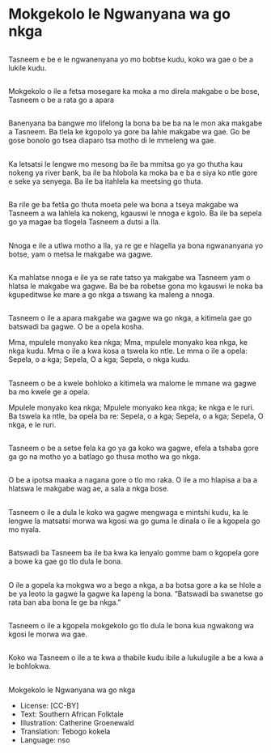 # Mokgekolo le Ngwanyana wa go nkga

##
Tasneem e be e le
ngwanenyana yo mo bobtse
kudu, koko wa gae o be a lukile
kudu.

##
Mokgekolo o ile a fetsa
mosegare ka moka a mo direla
makgabe o be bose, Tasneem o
be a rata go a apara

##
Banenyana ba bangwe mo
lifelong la bona ba be ba na le
mon aka makgabe a Tasneem.
Ba tlela ke kgopolo ya gore ba
lahle makgabe wa gae. Go be
gose bonolo go tsea diaparo tsa
motho di le mmeleng wa gae.

##
Ka letsatsi le lengwe mo
mesong ba ile ba mmitsa go ya
go thutha kau nokeng ya river
bank, ba ile ba hlobola ka moka
ba e ba e siya ko ntle gore e
seke ya senyega. Ba ile ba
itahlela ka meetsing go thuta.

##
Ba rile ge ba fetša go thuta
moeta pele wa bona a tseya
makgabe wa Tasneem a wa
lahlela ka nokeng, kgauswi le
nnoga e kgolo. Ba ile ba sepela
go ya magae ba tlogela
Tasneem a dutsi a lla.

##
Nnoga e ile a utlwa motho a lla,
ya re ge e hlagella ya bona
ngwananyana yo botse, yam o
metsa le makgabe wa gagwe.

##
Ka mahlatse nnoga e ile ya se
rate tatso ya makgabe wa
Tasneem yam o hlatsa le
makgabe wa gagwe. Ba be ba
robetse gona mo kgauswi le
noka ba kgupeditwse ke mare a
go nkga a tswang ka maleng a
nnoga.

##
Tasneem o ile a apara makgabe
wa gagwe wa go nkga, a
kitimela gae go batswadi ba
gagwe. O be a opela kosha.

Mma, mpulele monyako kea nkga;
Mma, mpulele monyako kea nkga, ke nkga kudu.
Mma o ile a kwa kosa a tswela ko ntle.
Le mma o ile a opela:
Sepela, o a kga; Sepela,
O a kga; Sepela, o nkga kudu.

##
Tasneem o be a kwele bohloko a
kitimela wa malome le mmane
wa gagwe ba mo kwele ge a
opela.

Mpulele monyako kea nkga;
Mpulele monyako kea nkga;
ke nkga e le ruri.
Ba tswela ka ntle, ba opela ba re:
Sepela, o a kga;
Sepela, o a kga; Sepela,
O nkga, e le ruri.

##
Tasneem o be a setse fela ka go
ya ga koko wa gagwe, efela a
tshaba gore ga go na motho yo
a batlago go thusa motho wa go
nkga.

##
O be a ipotsa maaka a nagana
gore o tlo mo raka. O ile a mo
hlapisa a ba a hlatswa le
makgabe wag ae, a sala a nkga
bose.

##
Tasneem o ile a dula le koko wa
gagwe mengwaga e mintshi
kudu, ka le lengwe la matsatsi
morwa wa kgosi wa go guma le
dinala o ile a kgopela go mo
nyala.

##
Batswadi ba Tasneem ba ile ba
kwa ka lenyalo gomme bam o
kgopela gore a bowe ka gae go
tlo dula le bona.

##
O ile a gopela ka mokgwa wo a
bego a nkga, a ba botsa gore a
ka se hlole a be ya leoto la
gagwe la gagwe ka lapeng la
bona. “Batswadi ba swanetse
go rata ban aba bona le ge ba
nkga.”

##
Tasneem o ile a kgopela
mokgekolo go tlo dula le bona
kua ngwakong wa kgosi le
morwa wa gae.

##
Koko wa Tasneem o ile a te kwa a thabile kudu ibile a lukulugile a be a kwa a le
bohlokwa.

##
Mokgekolo le Ngwanyana wa go
nkga
* License: [CC-BY]
* Text: Southern African Folktale
* Illustration: Catherine Groenewald
* Translation: Tebogo kokela
* Language: nso
